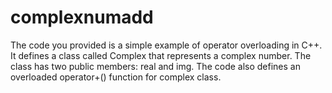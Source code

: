 # complexnumadd
The code you provided is a simple example of operator overloading in C++. It defines a class called Complex that represents a complex number. The class has two public members: real and img. The code also defines an overloaded operator+() function for complex class.

